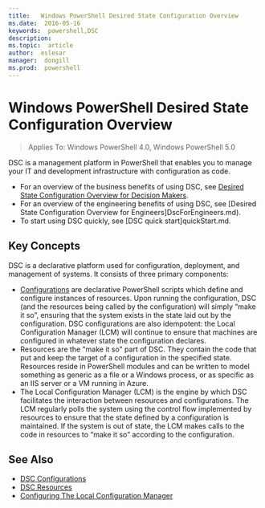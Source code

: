 ```yaml
---
title:   Windows PowerShell Desired State Configuration Overview 
ms.date:  2016-05-16
keywords:  powershell,DSC
description:  
ms.topic:  article
author:  eslesar
manager:  dongill
ms.prod:  powershell
---
```


# Windows PowerShell Desired State Configuration Overview 

> Applies To: Windows PowerShell 4.0, Windows PowerShell 5.0

DSC is a management platform in PowerShell that enables you to manage your IT and development infrastructure with configuration as code.

- For an overview of the business benefits of using DSC, see [Desired State Configuration Overview for Decision Makers](decisionMaker.md).
- For an overview of the engineering benefits of using DSC, see [Desired State Configuration Overview for Engineers]DscForEngineers.md).
- To start using DSC quickly, see [DSC quick start]quickStart.md.

## Key Concepts

DSC is a declarative platform used for configuration, deployment, and management of systems. It consists of three primary components:

- [Configurations](configurations.md) are declarative PowerShell scripts which define and configure instances of resources.
    Upon running the configuration, DSC (and the resources being called by the configuration) will simply “make it so”, 
    ensuring that the system exists in the state laid out by the configuration. 
    DSC configurations are also idempotent: the Local Configuration Manager (LCM) will continue to ensure that machines are configured in whatever state the configuration declares.
- Resources are the "make it so" part of DSC. They contain the code that put and keep the target of a configuration in the specified state. 
    Resources reside in PowerShell modules and can be written to model something as generic as a file or a Windows process, 
    or as specific as an IIS server or a VM running in Azure.
- The Local Configuration Manager (LCM) is the engine by which DSC facilitates the interaction between resources and configurations. 
    The LCM regularly polls the system using the control flow implemented by resources to ensure that the state defined by a configuration is maintained. 
    If the system is out of state, the LCM makes calls to the code in resources to “make it so” according to the configuration. 

## See Also

- [DSC Configurations](configurations.md)
- [DSC Resources](resources.md)
- [Configuring The Local Configuration Manager](metaConfig.md)

